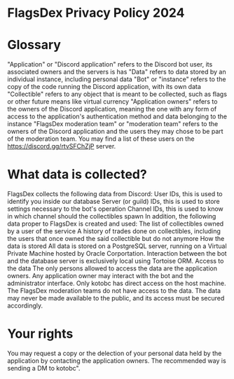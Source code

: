 # FlagsDex Privacy Policy 2024

# Glossary
"Application" or "Discord application" refers to the Discord bot user, its associated owners and the servers is has
"Data" refers to data stored by an individual instance, including personal data
"Bot" or "instance" refers to the copy of the code running the Discord application, with its own data
"Collectible" refers to any object that is meant to be collected, such as flags or other future means like virtual currency
"Application owners" refers to the owners of the Discord application, meaning the one with any form of access to the application's authentication method and data belonging to the instance
"FlagsDex moderation team" or "moderation team" refers to the owners of the Discord application and the users they may chose to be part of the moderation team. You may find a list of these users on the https://discord.gg/rtvSFChZjP server.

# What data is collected?
FlagsDex collects the following data from Discord:
User IDs, this is used to identify you inside our database
Server (or guild) IDs, this is used to store settings necessary to the bot's operation
Channel IDs, this is used to know in which channel should the collectibles spawn
In addition, the following data proper to FlagsDex is created and used:
The list of collectibles owned by a user of the service
A history of trades done on collectibles, including the users that once owned the said collectible but do not anymore
How the data is stored
All data is stored on a PostgreSQL server, running on a Virtual Private Machine hosted by Oracle Corportation.
Interaction between the bot and the database server is exclusively local using Tortoise ORM.
Access to the data
The only persons allowed to access the data are the application owners.
Any application owner may interact with the bot and the administrator interface. Only kotobc has direct access on the host machine.
The FlagsDex moderation teams do not have access to the data.
The data may never be made available to the public, and its access must be secured accordingly.

# Your rights
You may request a copy or the delection of your personal data held by the application by contacting the application owners. The recommended way is sending a DM to kotobc". 

